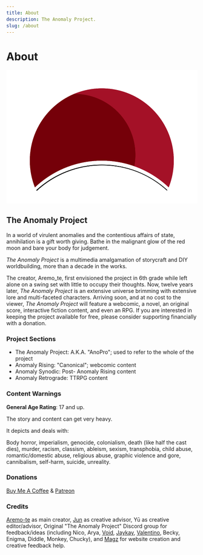 ```yaml
---
title: About
description: The Anomaly Project.
slug: /about
---
```


# About

![Anomaly Eclipse](/img/eclipse.svg)

## The Anomaly Project

In a world of virulent anomalies and the contentious affairs of state, annihilation is a gift worth giving. Bathe in the malignant glow of the red moon and bare your body for judgement.

*The Anomaly Project* is a multimedia amalgamation of storycraft and DIY worldbuilding, more than a decade in the works. 

The creator, Aremo_te, first envisioned the project in 6th grade while left alone on a swing set with little to occupy their thoughts. Now, twelve years later, *The Anomaly Project* is an extensive universe brimming with extensive lore and multi-faceted characters. Arriving soon, and at no cost to the viewer, *The Anomaly Project* will feature a webcomic, a novel, an original score, interactive fiction content, and even an RPG. If you are interested in keeping the project available for free, please consider supporting financially with a donation.

### Project Sections

* The Anomaly Project: A.K.A. "AnoPro"; used to refer to the whole of the project
* Anomaly Rising: "Canonical"; webcomic content
* Anomaly Synodic: Post- Anomaly Rising content
* Anomaly Retrograde: TTRPG content

### Content Warnings

**General Age Rating**: 17 and up.

The story and content can get very heavy.

It depicts and deals with:

Body horror, imperialism, genocide, colonialism, death (like half the cast dies), murder, racism, classism, ableism, sexism, transphobia, child abuse, romantic/domestic abuse, religious abuse, graphic violence and gore, cannibalism, self-harm, suicide, unreality.

### Donations
[Buy Me A Coffee](https://www.buymeacoffee.com/aremo.te) & 
[Patreon](https://www.patreon.com/aremo_te)

### Credits
[Aremo-te](https://bio.link/aremo_te) as main creator, [Jun](https://junjie.carrd.co/) as creative advisor, Yū as creative editor/advisor, Original "The Anomaly Project" Discord group for feedback/ideas (including Nico, Arya, [Void](https://twitter.com/voidicium), [Jaykay](https://twitter.com/Tjezuka), [Valentino](https://qhostorb.tumblr.com), Becky, Enigma, Diddle, Monkey, Chucky), and [Magz](https://cristaldotgema.com) for website creation and creative feedback help.
